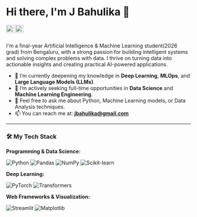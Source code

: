# Hi there, I'm J Bahulika 👋

<a href="https://www.linkedin.com/in/j-bahulika-8b8237207/">
  <img align="left" alt="J Bahulika's LinkedIn" width="22px" src="https://cdn.jsdelivr.net/npm/simple-icons@v3/icons/linkedin.svg" />
</a>
<a href="https://jbahulika.github.io/index.html">
  <img align="left" alt="J Bahulika's Portfolio" width="22px" src="https://cdn.jsdelivr.net/npm/simple-icons@v3/icons/googlechrome.svg" />
</a>

<br />
<br />

I'm a final-year Artificial Intelligence & Machine Learning student(2026 grad) from Bengaluru, with a strong passion for building intelligent systems and solving complex problems with data. I thrive on turning data into actionable insights and creating practical AI-powered applications.

- 🌱 I’m currently deepening my knowledge in **Deep Learning**, **MLOps**, and **Large Language Models (LLMs)**.
- 🔭 I’m actively seeking full-time opportunities in **Data Science** and **Machine Learning Engineering**.
- 💬 Feel free to ask me about Python, Machine Learning models, or Data Analysis techniques.
- 📫 You can reach me at: **jbahulika@gmail.com**

---

### 🛠️ My Tech Stack

**Programming & Data Science:**
<p>
  <img alt="Python" src="https://img.shields.io/badge/Python-3776AB?style=for-the-badge&logo=python&logoColor=white" />
  <img alt="Pandas" src="https://img.shields.io/badge/Pandas-2C2D72?style=for-the-badge&logo=pandas&logoColor=white" />
  <img alt="NumPy" src="https://img.shields.io/badge/NumPy-013243?style=for-the-badge&logo=numpy&logoColor=white" />
  <img alt="Scikit-learn" src="https://img.shields.io/badge/scikit--learn-%23F7931E.svg?style=for-the-badge&logo=scikit-learn&logoColor=white" />
</p>

**Deep Learning:**
<p>
  <img alt="PyTorch" src="https://img.shields.io/badge/PyTorch-%23EE4C2C.svg?style=for-the-badge&logo=PyTorch&logoColor=white" />
  <img alt="Transformers" src="https://img.shields.io/badge/Transformers-%234051B5.svg?style=for-the-badge&logo=hugging-face&logoColor=white" />
</p>

**Web Frameworks & Visualization:**
<p>
  <img alt="Streamlit" src="https://img.shields.io/badge/Streamlit-FF4B4B?style=for-the-badge&logo=Streamlit&logoColor=white" />
  <img alt="Matplotlib" src="https://img.shields.io/badge/Matplotlib-%23ffffff.svg?style=for-the-badge&logo=Matplotlib&logoColor=black" />
</p>

